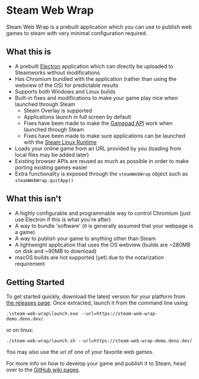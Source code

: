 # Steam Web Wrap

Steam Web Wrap is a prebuilt application which you can use to publish web games to steam with very minimal configuration required.

## What this is

- A prebuilt [Electron](https://www.electronjs.org/) application which can directly be uploaded to Steamworks without modifications
- Has Chromium bundled with the application (rather than using the webview of the OS) for predictable results
- Supports both Windows and Linux builds
- Built-in fixes and modifications to make your game play nice when launched through Steam
    - Steam Overlay is supported
    - Applications launch in full screen by default
    - Fixes have been made to make the [Gamepad API](https://developer.mozilla.org/en-US/docs/Web/API/Gamepad_API/Using_the_Gamepad_API) work when launched through Steam
    - Fixes have been made to make sure applications can be launched with the [Steam Linux Runtime](https://gitlab.steamos.cloud/steamrt/steam-runtime-tools/-/blob/main/docs/slr-for-game-developers.md)
- Loads your online game from an URL provided by you (loading from local files may be added later)
- Existing browser APIs are reused as much as possible in order to make porting existing games easier
- Extra functionality is exposed through the `steamWebWrap` object such as `steamWebWrap.quitApp()`

## What this isn't

- A highly configurable and programmable way to control Chromium (just use Electron if this is what you're after)
- A way to bundle 'software' (it is generally assumed that your webpage is a game)
- A way to publish your game to anything other than Steam
- A lightweight application that uses the OS webview (builds are ~280MB on disk and ~90MB to download)
- macOS builds are not supported (yet) due to the notarization requirement

## Getting Started

To get started quickly, download the latest version for your platform from [the releases page](https://github.com/Pelican-Party/steam-web-wrap/releases). Once extracted, launch it from the command line using:

```
.\steam-web-wrap\launch.exe --url=https://steam-web-wrap-demo.deno.dev/
```

or on linux:

```
./steam-web-wrap/launch.sh --url=https://steam-web-wrap-demo.deno.dev/
```

You may also use the url of one of your favorite web games.

For more info on how to develop your game and publish it to Steam, head over to the [GitHub wiki pages](https://github.com/Pelican-Party/steam-web-wrap/wiki/Usage).

